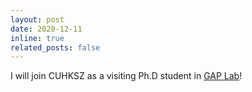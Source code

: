 ```yaml
---
layout: post
date: 2020-12-11
inline: true
related_posts: false
---
```


I will join CUHKSZ as a visiting Ph.D student in [GAP Lab](https://gaplab.cuhk.edu.cn/)! 
